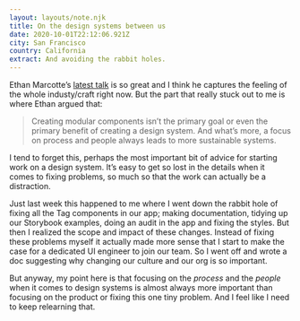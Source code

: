 ```yaml
---
layout: layouts/note.njk
title: On the design systems between us
date: 2020-10-01T22:12:06.921Z
city: San Francisco
country: California
extract: And avoiding the rabbit holes.
---
```


Ethan Marcotte’s [latest talk](https://youtu.be/7bAETIw8lA0?t=985) is so great and I think he captures the feeling of the whole industy/craft right now. But the part that really stuck out to me is where Ethan argued that:

> Creating modular components isn’t the primary goal or even the primary benefit of creating a design system. And what’s more, a focus on process and people always leads to more sustainable systems.

I tend to forget this, perhaps the most important bit of advice for starting work on a design system. It’s easy to get so lost in the details when it comes to fixing problems, so much so that the work can actually be a distraction.

Just last week this happened to me where I went down the rabbit hole of fixing all the Tag components in our app; making documentation, tidying up our Storybook examples, doing an audit in the app and fixing the styles. But then I realized the scope and impact of these changes. Instead of fixing these problems myself it actually made more sense that I start to make the case for a dedicated UI engineer to join our team. So I went off and wrote a doc suggesting why changing our culture and our org is so important.

But anyway, my point here is that focusing on the _process_ and the _people_ when it comes to design systems is almost always more important than focusing on the product or fixing this one tiny problem. And I feel like I need to keep relearning that.
